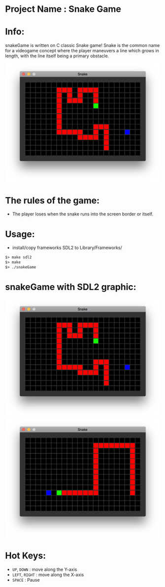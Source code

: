 # Project Name : Snake Game

# Info:
snakeGame is written on C classic Snake game!
Snake is the common name for a videogame concept where the player maneuvers a line which grows in length, with the line itself being a primary obstacle.

![snakeGame](/snake000.png?raw=true "snakeGame")

# The rules of the game:
 - The player loses when the snake runs into the screen border or itself.

# Usage:
- install/copy frameworks SDL2 to Library/Frameworks/
```
$> make sdl2
$> make
$> ./snakeGame
```
# snakeGame with SDL2 graphic:
![snakeGame](/snake000.png?raw=true "snakeGame")
![snakeGame](/snake001.png?raw=true "snakeGame")

# Hot Keys:
  * `UP`, `DOWN` : move along the Y-axis
  * `LEFT`, `RIGHT` : move along the X-axis
  * `SPACE` : Pause
